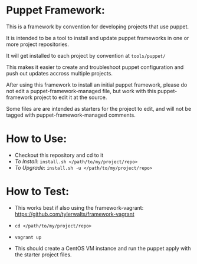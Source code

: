 Puppet Framework:
=================

This is a framework by convention for developing projects that use puppet.

It is intended to be a tool to install and update puppet frameworks in one or more project repositories.

It will get installed to each project by convention at `tools/puppet/`

This makes it easier to create and troubleshoot puppet configuration and push out updates accross multiple projects.

After using this framework to install an initial puppet framework, please do not edit a puppet-framework-managed file, but work with this puppet-framework project to edit it at the source.

Some files are are intended as starters for the project to edit, and will not be tagged with puppet-framework-managed comments.


How to Use:
===========

- Checkout this repository and cd to it
- *To Install*:  `install.sh </path/to/my/project/repo>`
- *To Upgrade*:  `install.sh -u </path/to/my/project/repo>`

How to Test:
============

- This works best if also using the framework-vagrant:
    https://github.com/tylerwalts/framework-vagrant

- `cd </path/to/my/project/repo>`
- `vagrant up`

- This should create a CentOS VM instance and run the puppet apply with the starter project files.


